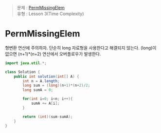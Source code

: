 >  문제 : [PermMissingElem](https://app.codility.com/programmers/lessons/3-time_complexity/perm_missing_elem/) </br>
유형 : Lesson 3(Time Complexity) </br>



# PermMissingElem
형변환 연산에 주의하자. 단순히 long 자료형을 사용한다고 해결되지 않는다. (long)이 없으면 (n+1)*(n+2) 연산에서 오버플로우가 발생한다.


```java
import java.util.*;

class Solution {
    public int solution(int[] A) {
        int n = A.length;
        long sum = (long)(n+1)*(n+2)/2;
        long sumA = 0;

        for(int i=0; i<n; i++){
            sumA += A[i];
        }

        return (int)(sum-sumA);
    }
}
```
